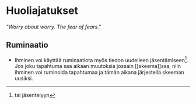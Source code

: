 # Huoliajatukset
_"Worry about worry. The fear of fears."_

## Ruminaatio
- Ihminen voi käyttää ruminaatiota myös tiedon uudelleen jäsentämiseen[^jaska]. Jos joku tapahtuma saa aikaan muutoksia jossain [[skeema]]ssa, niin ihminen voi ruminoida tapahtumaa ja tämän aikana järjestellä skeeman uusiksi.

[^jaska]: tai jäsentelyyn